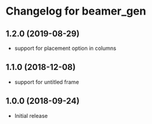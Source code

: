 Changelog for beamer_gen
========================

1.2.0 (2019-08-29)
------------------
* support for placement option in columns


1.1.0 (2018-12-08)
------------------
* support for untitled frame


1.0.0 (2018-09-24)
------------------
* Initial release
